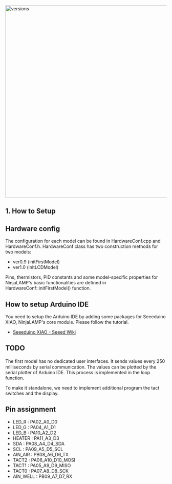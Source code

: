 <img src="https://raw.githubusercontent.com/hisashin/NinjaLAMP/master/images/versions.png" alt="versions" width="600">

## 1. How to Setup

## Hardware config

The configuration for each model can be found in HardwareConf.cpp and HardwareConf.h.
HardwareConf class has two construction methods for two models:

* ver0.9 (initFirstModel)
* ver1.0 (initLCDModel)

Pins, thermistors, PID constants and some model-specific properties for NinjaLAMP's basic functionalities are defined in HardwareConf::initFirstModel() function.

## How to setup Arduino IDE

You need to setup the Arduino IDE by adding some packages for Seeeduino XIAO, NinjaLAMP's core module.
Please follow the tutorial.

* [Seeeduino XIAO - Seeed Wiki](https://wiki.seeedstudio.com/Seeeduino-XIAO/)


## TODO

The first model has no dedicated user interfaces. It sends values every 250　milliseconds by serial communication.
The values can be plotted by the serial plotter of Arduino IDE. This process is implemented in the loop function.

To make it standalone, we need to implement additional program the tact switches and the display.

## Pin assignment

* LED_R : PA02_A0_D0
* LED_G : PA04_A1_D1
* LED_B : PA10_A2_D2
* HEATER : PA11_A3_D3
* SDA : PA08_A4_D4_SDA
* SCL : PA09_A5_D5_SCL
* AIN_AIR : PB08_A6_D6_TX
* TACT2 : PA06_A10_D10_MOSI
* TACT1 : PA05_A9_D9_MISO
* TACT0 : PA07_A8_D8_SCK
* AIN_WELL : PB09_A7_D7_RX

